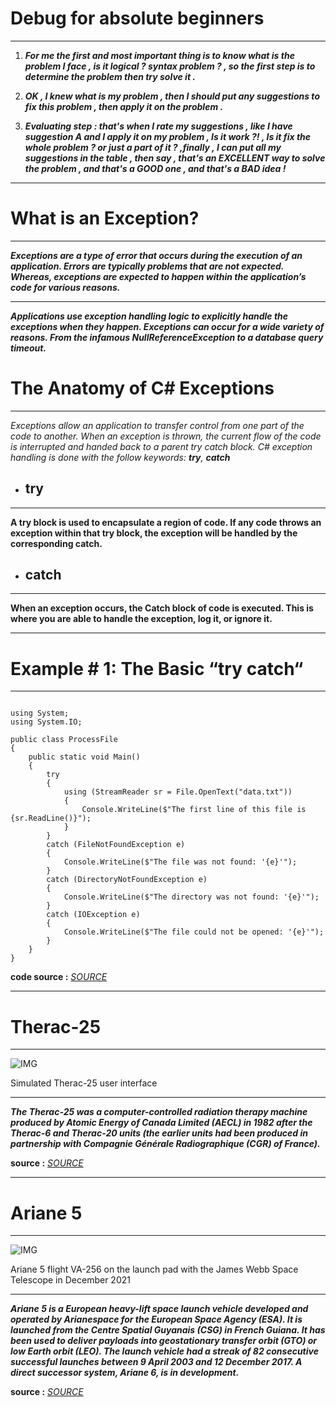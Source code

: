 # Debug for absolute beginners 

---

1. ***For me the first and most important thing is to know what is the problem I face , is it logical ? syntax problem ? , so the first step is to determine the problem then try solve it .***

2. ***OK , I knew what is my problem , then I should put any suggestions to fix this problem , then apply it on the problem .***

3. ***Evaluating step : that's when I rate my suggestions , like I have suggestion A and I apply it on my problem , Is it work ?! , Is it fix the whole problem ? or just a part of it ? ,finally , I can put all my suggestions in the table , then say , that's an EXCELLENT way to solve the problem , and that's a GOOD one , and that's a BAD idea !***

---

# What is an Exception?

---

***Exceptions are a type of error that occurs during the execution of an application. Errors are typically problems that are not expected. Whereas, exceptions are expected to happen within the application’s code for various reasons.***

---

***Applications use exception handling logic to explicitly handle the exceptions when they happen.  Exceptions can occur for a wide variety of reasons. From the infamous NullReferenceException to a database query timeout.***

# The Anatomy of C# Exceptions

---

*Exceptions allow an application to transfer control from one part of the code to another. When an exception is thrown, the current flow of the code is interrupted and handed back to a parent try catch block. C# exception handling is done with the follow keywords: **try**, **catch***

- ## try

---

**A try block is used to encapsulate a region of code. If any code throws an exception within that try block, the exception will be handled by the corresponding catch.**

- ## catch

---

**When an exception occurs, the Catch block of code is executed. This is where you are able to handle the exception, log it, or ignore it.**

---

# Example # 1: The Basic “try catch“

---

```

using System;
using System.IO;

public class ProcessFile
{
    public static void Main()
    {
        try
        {
            using (StreamReader sr = File.OpenText("data.txt"))
            {
                Console.WriteLine($"The first line of this file is {sr.ReadLine()}");
            }
        }
        catch (FileNotFoundException e)
        {
            Console.WriteLine($"The file was not found: '{e}'");
        }
        catch (DirectoryNotFoundException e)
        {
            Console.WriteLine($"The directory was not found: '{e}'");
        }
        catch (IOException e)
        {
            Console.WriteLine($"The file could not be opened: '{e}'");
        }
    }
}

```

**code source :** *[SOURCE](https://docs.microsoft.com/en-us/dotnet/standard/exceptions/how-to-use-the-try-catch-block-to-catch-exceptions)*

---

# Therac-25

---

![IMG](https://upload.wikimedia.org/wikipedia/commons/9/90/Therac25_Interface.png)

Simulated Therac-25 user interface

---

***The Therac-25 was a computer-controlled radiation therapy machine produced by Atomic Energy of Canada Limited (AECL) in 1982 after the Therac-6 and Therac-20 units (the earlier units had been produced in partnership with Compagnie Générale Radiographique (CGR) of France).***

**source :** *[SOURCE](https://en.wikipedia.org/wiki/Therac-25)*

---

# Ariane 5

---

![IMG](https://upload.wikimedia.org/wikipedia/commons/thumb/4/4f/Ariane_5_with_James_Webb_Space_Telescope_Prelaunch_%2851773093465%29.jpg/220px-Ariane_5_with_James_Webb_Space_Telescope_Prelaunch_%2851773093465%29.jpg)

Ariane 5 flight VA-256 on the launch pad with the James Webb Space Telescope in December 2021

---

***Ariane 5 is a European heavy-lift space launch vehicle developed and operated by Arianespace for the European Space Agency (ESA). It is launched from the Centre Spatial Guyanais (CSG) in French Guiana. It has been used to deliver payloads into geostationary transfer orbit (GTO) or low Earth orbit (LEO). The launch vehicle had a streak of 82 consecutive successful launches between 9 April 2003 and 12 December 2017. A direct successor system, Ariane 6, is in development.***

**source :** *[SOURCE](https://en.wikipedia.org/wiki/Ariane_5)*




